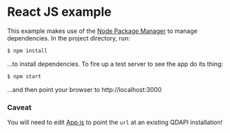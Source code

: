 # React JS example

This example makes use of the [Node Package Manager](https://www.npmjs.com) to manage dependencies. In the project directory, run:

```bash
$ npm install
```

...to install dependencies. To fire up a test server to see the app do its thing:

```bash
$ npm start
```

...and then point your browser to http://localhost:3000

### Caveat

You will need to edit [App.js](./src/components/App.js#L36) to point the `url` at an existing QDAPI installation!
